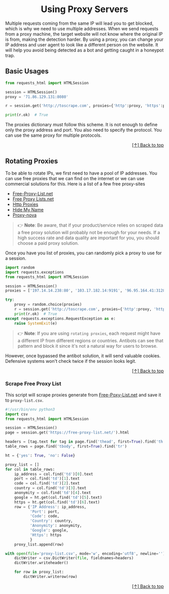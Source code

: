 <div id="top"  align="center">

# Using Proxy Servers

</div>





Multiple requests coming from the same IP will lead you to get blocked, which is why we need to use multiple addresses. When we send requests from a proxy machine, the target website will not know where the original IP is from, making the detection harder. By using a proxy, you can change your IP address and user agent to look like a different person on the website. It will help you avoid being detected as a bot and getting caught in a honeypot trap.


## Basic Usages


```python
from requests_html import HTMLSession

session = HTMLSession()
proxy = '71.86.129.131:8080'

r = session.get('http://toscrape.com', proxies={'http':proxy, 'https':proxy}, timeout=3)

print(r.ok)  # True
```
The proxies dictionary must follow this scheme. It is not enough to define only the proxy address and port. You also need to specify the protocol. You can use the same proxy for multiple protocols.



<div align="right">

[[↑] Back to top](#top)

</div>  

## Rotating Proxies

To be able to rotate IPs, we first need to have a pool of IP addresses. You can use free proxies that we can find on the internet or we can use commercial solutions for this. Here is a list of a few free proxy-sites
- [Free-Proxy-List.net](https://free-proxy-list.net/)
- [Free Proxy Lists.net](https://www.freeproxylists.net/)
- [Http Proxies](https://www.proxy-list.download/HTTP)
- [Hide My Name](https://hidemy.name/en/proxy-list/)
- [Proxy-nova](https://www.proxynova.com/proxy-server-list)





> 👉 **Note**: Be aware, that if your product/service relies on scraped data a free proxy solution will probably not be enough for your needs. If a high success rate and data quality are important for you, you should choose a paid proxy solution.


Once you have you list of proxies, you can randomly pick a proxy to use for a session.

```python
import random
import requests.exceptions
from requests_html import HTMLSession

session = HTMLSession()
proxies = ['197.14.14.238:80', '103.17.182.14:9191', '96.95.164.41:3128', '198.74.56.87:8080', '71.86.129.131:8080']

try:
    proxy = random.choice(proxies)
    r = session.get('http://toscrape.com', proxies={'http':proxy, 'https':proxy}, timeout=3)
    print(r.ok)  # True
except requests.exceptions.RequestException as e:
    raise SystemExit(e)
```

> 👉 **Note**: If you are using `rotating proxies`, each request might have a different IP from different regions or countries. Antibots can see that pattern and block it since it's not a natural way for users to browse. 

However, once bypassed the antibot solution, it will send valuable cookies. Defensive systems won't check twice if the session looks legit.

<div align="right">

[[↑] Back to top](#top)

</div>  


### Scrape Free Proxy List

This script will scrape proxies generate from [Free-Poxy-List.net](https://free-proxy-list.net/) and save it to `proxy-list.csv`.


```python
#!/usr/bin/env python3
import csv
from requests_html import HTMLSession

session = HTMLSession()
page = session.get('https://free-proxy-list.net/').html

headers = [tag.text for tag in page.find('thead', first=True).find('th')][:-1]
table_rows = page.find('tbody', first=True).find('tr')

ht = {'yes': True, 'no': False}

proxy_list = []
for col in table_rows:
    ip_address = col.find('td')[0].text
    port = col.find('td')[1].text
    code = col.find('td')[2].text
    country = col.find('td')[3].text
    anonymity = col.find('td')[4].text
    google = ht.get(col.find('td')[5].text)
    https = ht.get(col.find('td')[6].text)
    row = {'IP Address': ip_address,
           'Port': port,
           'Code': code,
           'Country': country,
           'Anonymity': anonymity,
           'Google': google,
           'Https': https
           }
    proxy_list.append(row)

with open(file='proxy-list.csv', mode='w', encoding='utf8', newline='') as file:
    dictWriter = csv.DictWriter(file, fieldnames=headers)
    dictWriter.writeheader()

    for row in proxy_list:
        dictWriter.writerow(row)
```



<div align="right">

[[↑] Back to top](#top)

</div>  

